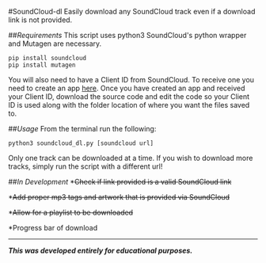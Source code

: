 #SoundCloud-dl
Easily download any SoundCloud track even if a download link is not provided.

##*Requirements*
    This script uses python3
  SoundCloud's python wrapper and Mutagen are necessary. 
  
    pip install soundcloud
    pip install mutagen
  You will also need to have a Client ID from SoundCloud. To receive one you need to create an app [here](http://soundcloud.com/you/apps/new). Once you have created an app and received your Client ID, download the source code and edit the code so your Client ID is used along with the folder location of where you want the files saved to.

##*Usage*
  From the terminal run the following:
  
    python3 soundcloud_dl.py [soundcloud url]
  Only one track can be downloaded at a time. If you wish to download more tracks, simply run the script with a different url!

##*In Development*
  *~~Check if link provided is a valid SoundCloud link~~

  *~~Add proper mp3 tags and artwork that is provided via SoundCloud~~
  
  *~~Allow for a playlist to be downloaded~~
  
  *Progress bar of download

----
***This was developed entirely for educational purposes.***

  
